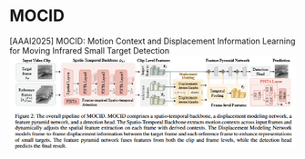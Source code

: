 # MOCID
[AAAI2025] MOCID: Motion Context and Displacement Information Learning
for Moving Infrared Small Target Detection
![image](pipeline.png)

